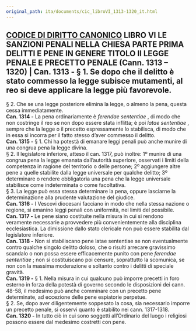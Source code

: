 ```yaml
---
original_path: ita/documents/cic_libroVI_1313-1320_it.html
---
```


**[CODICE DI DIRITTO CANONICO](../../cic_index_it.html)** LIBRO VI **LE SANZIONI PENALI NELLA CHIESA** PARTE PRIMA DELITTI E PENE IN GENERE TITOLO II **LEGGE PENALE E PRECETTO PENALE** (**Cann. 1313 – 1320)** |  **Can. 1313 -** § 1. Se dopo che il delitto è stato commesso la legge subisce mutamenti, al reo si deve applicare la legge più favorevole.  
---  
§ 2. Che se una legge posteriore elimina la legge, o almeno la pena, questa cessa immediatamente.  
**Can. 1314 -** La pena ordinariamente è _ferendae sententiae_ , di modo che non costringe il reo se non dopo essere stata inflitta; è poi _latae sententiae_ , sempre che la legge o il precetto espressamente lo stabilisca, di modo che in essa si incorra per il fatto stesso d’aver commesso il delitto.  
**Can. 1315 -** § 1. Chi ha potestà di emanare leggi penali può anche munire di una congrua pena la legge divina.  
§ 2. Il legislatore inferiore, atteso il can. 1317, può inoltre:  1º munire di una congrua pena la legge emanata dall’autorità superiore, osservati i limiti della competenza in ragione del territorio o delle persone; 2º aggiungere altre pene a quelle stabilite dalla legge universale per qualche delitto;  3º determinare o rendere obbligatoria una pena che la legge universale stabilisce come indeterminata o come facoltativa.  
§ 3. La legge può essa stessa determinare la pena, oppure lasciarne la determinazione alla prudente valutazione del giudice.  
**Can. 1316 -** I Vescovi diocesani facciano in modo che nella stessa nazione o regione, si emanino leggi penali con uniformità, nei limiti del possibile.  
**Can. 1317 -** Le pene siano costituite nella misura in cui si rendono veramente necessarie a provvedere più convenientemente alla disciplina ecclesiastica. La dimissione dallo stato clericale non può essere stabilita dal legislatore inferiore.  
**Can. 1318 -** Non si stabiliscano pene latae sententiae se non eventualmente contro qualche singolo delitto doloso, che o risulti arrecare gravissimo scandalo o non possa essere efficacemente punito con pene _ferendae sententiae_ ; non si costituiscano poi censure, soprattutto la scomunica, se non con la massima moderazione e soltanto contro i delitti di speciale gravità.  
**Can. 1319 -** § 1. Nella misura in cui qualcuno può imporre precetti in foro esterno in forza della potestà di governo secondo le disposizioni dei cann. 48-58, il medesimo può anche comminare con un precetto pene determinate, ad eccezione delle pene espiatorie perpetue.  
§ 2. Se, dopo aver diligentemente soppesato la cosa, sia necessario imporre un precetto penale, si osservi quanto è stabilito nei cann. 1317-1318.  
**Can. 1320 -** In tutto ciò in cui sono soggetti all’Ordinario del luogo i religiosi possono essere dal medesimo costretti con pene.